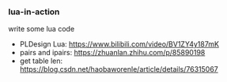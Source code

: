 ### lua-in-action

write some lua code

- PLDesign Lua: https://www.bilibili.com/video/BV1ZY4y187mK
- pairs and ipairs: https://zhuanlan.zhihu.com/p/85890198
- get table len: https://blog.csdn.net/haobaworenle/article/details/76315067

